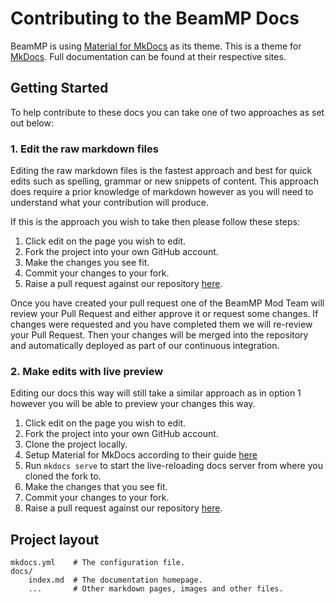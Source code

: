 # Contributing to the BeamMP Docs

BeamMP is using [Material for MkDocs](https://squidfunk.github.io/mkdocs-material) as its theme. This is a theme for [MkDocs](https://www.mkdocs.org).
Full documentation can be found at their respective sites.

## Getting Started

To help contribute to these docs you can take one of two approaches as set out below:

### 1. Edit the raw markdown files

Editing the raw markdown files is the fastest approach and best for quick edits such as spelling, grammar or new snippets of content. 
This approach does require a prior knowledge of markdown however as you will need to understand what your contribution will produce.

If this is the approach you wish to take then please follow these steps:

1. Click edit on the page you wish to edit.
2. Fork the project into your own GitHub account.
3. Make the changes you see fit.
4. Commit your changes to your fork.
5. Raise a pull request against our repository [here](https://github.com/BeamMP/Docs).

Once you have created your pull request one of the BeamMP Mod Team will review your Pull Request and either approve it or request some changes.
If changes were requested and you have completed them we will re-review your Pull Request.
Then your changes will be merged into the repository and automatically deployed as part of our continuous integration.

### 2. Make edits with live preview

Editing our docs this way will still take a similar approach as in option 1 however you will be able to preview your changes this way.

1. Click edit on the page you wish to edit.
2. Fork the project into your own GitHub account.
3. Clone the project locally.
4. Setup Material for MkDocs according to their guide [here](https://squidfunk.github.io/mkdocs-material/getting-started/)
5. Run `mkdocs serve` to start the live-reloading docs server from where you cloned the fork to.
6. Make the changes that you see fit.
7. Commit your changes to your fork.
8. Raise a pull request against our repository [here](https://github.com/BeamMP/Docs).


## Project layout

    mkdocs.yml    # The configuration file.
    docs/
        index.md  # The documentation homepage.
        ...       # Other markdown pages, images and other files.
